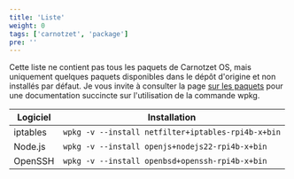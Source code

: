 ```yaml
---
title: 'Liste'
weight: 0
tags: ['carnotzet', 'package']
pre: ''
---
```


Cette liste ne contient pas tous les paquets de Carnotzet OS, mais uniquement
quelques paquets disponibles dans le dépôt d'origine et non installés par
défaut. Je vous invite à consulter la page [sur les paquets][1] pour une
documentation succincte sur l'utilisation de la commande wpkg.

| Logiciel | Installation                                       |
| -------- | -------------------------------------------------- |
| iptables | `wpkg -v --install netfilter+iptables-rpi4b-x+bin` |
| Node.js  | `wpkg -v --install openjs+nodejs22-rpi4b-x+bin`    |
| OpenSSH  | `wpkg -v --install openbsd+openssh-rpi4b-x+bin`    |

[1]: /carnotzet/06.packages
